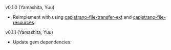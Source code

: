 v0.1.0 (Yamashita, Yuu)

* Reimplement with using [capistrano-file-transfer-ext](https://github.com/yyuu/capistrano-file-transfer-ext) and [capistrano-file-resources](https://github.com/yyuu/capistrano-file-resources).

v0.1.1 (Yamashita, Yuu)

* Update gem dependencies.
